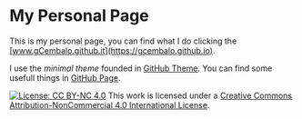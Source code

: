 # My Personal Page

This is my personal page, you can find what I do clicking the [www.gCembalo.github.it](https://gcembalo.github.io). <br>

I use the *minimal theme* founded in [GitHub Theme](https://pages.github.com/themes/). You can find some usefull things in [GitHub Page](https://docs.github.com/en/pages/getting-started-with-github-pages). <br>

[![License: CC BY-NC 4.0](https://licensebuttons.net/l/by-nc/4.0/88x31.png)](https://creativecommons.org/licenses/by-nc/4.0/)
This work is licensed under a [Creative Commons Attribution-NonCommercial 4.0 International License](https://creativecommons.org/licenses/by-nc/4.0/).

